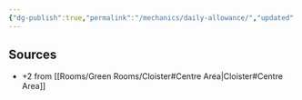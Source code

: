 ```yaml
---
{"dg-publish":true,"permalink":"/mechanics/daily-allowance/","updated":"2025-04-12T16:08:09.387+01:00"}
---
```


## Sources
- +2 from [[Rooms/Green Rooms/Cloister#Centre Area\|Cloister#Centre Area]]